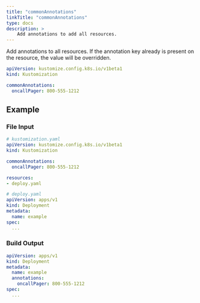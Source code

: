 ```yaml
---
title: "commonAnnotations"
linkTitle: "commonAnnotations"
type: docs
description: >
    Add annotations to add all resources.
---
```


Add annotations to all resources.  If the annotation key already is present on the resource,
the value will be overridden.

```yaml
apiVersion: kustomize.config.k8s.io/v1beta1
kind: Kustomization

commonAnnotations:
  oncallPager: 800-555-1212
```

## Example

### File Input

```yaml
# kustomization.yaml
apiVersion: kustomize.config.k8s.io/v1beta1
kind: Kustomization

commonAnnotations:
  oncallPager: 800-555-1212

resources:
- deploy.yaml
```

```yaml
# deploy.yaml
apiVersion: apps/v1
kind: Deployment
metadata:
  name: example
spec:
  ...
```

### Build Output

```yaml
apiVersion: apps/v1
kind: Deployment
metadata:
  name: example
  annotations:
    oncallPager: 800-555-1212
spec:
  ...
```

